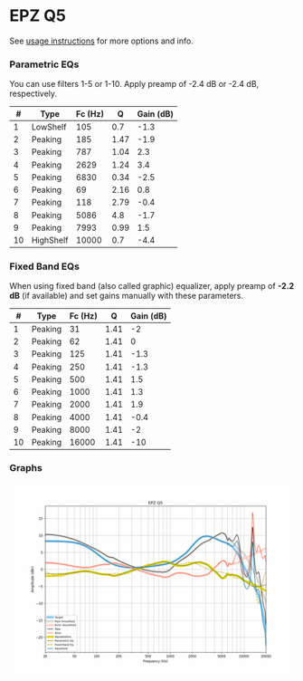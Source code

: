 # EPZ Q5
See [usage instructions](https://github.com/jaakkopasanen/AutoEq#usage) for more options and info.

### Parametric EQs
You can use filters 1-5 or 1-10. Apply preamp of -2.4 dB or -2.4 dB, respectively.

|   # | Type      |   Fc (Hz) |    Q |   Gain (dB) |
|-----|-----------|-----------|------|-------------|
|   1 | LowShelf  |       105 | 0.7  |        -1.3 |
|   2 | Peaking   |       185 | 1.47 |        -1.9 |
|   3 | Peaking   |       787 | 1.04 |         2.3 |
|   4 | Peaking   |      2629 | 1.24 |         3.4 |
|   5 | Peaking   |      6830 | 0.34 |        -2.5 |
|   6 | Peaking   |        69 | 2.16 |         0.8 |
|   7 | Peaking   |       118 | 2.79 |        -0.4 |
|   8 | Peaking   |      5086 | 4.8  |        -1.7 |
|   9 | Peaking   |      7993 | 0.99 |         1.5 |
|  10 | HighShelf |     10000 | 0.7  |        -4.4 |

### Fixed Band EQs
When using fixed band (also called graphic) equalizer, apply preamp of **-2.2 dB** (if available) and set gains manually with these parameters.

|   # | Type    |   Fc (Hz) |    Q |   Gain (dB) |
|-----|---------|-----------|------|-------------|
|   1 | Peaking |        31 | 1.41 |        -2   |
|   2 | Peaking |        62 | 1.41 |         0   |
|   3 | Peaking |       125 | 1.41 |        -1.3 |
|   4 | Peaking |       250 | 1.41 |        -1.3 |
|   5 | Peaking |       500 | 1.41 |         1.5 |
|   6 | Peaking |      1000 | 1.41 |         1.3 |
|   7 | Peaking |      2000 | 1.41 |         1.9 |
|   8 | Peaking |      4000 | 1.41 |        -0.4 |
|   9 | Peaking |      8000 | 1.41 |        -2   |
|  10 | Peaking |     16000 | 1.41 |       -10   |

### Graphs
![](./EPZ%20Q5.png)

